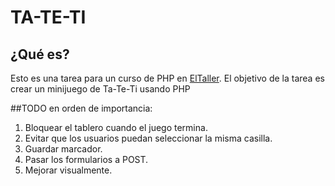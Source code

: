 # TA-TE-TI

## ¿Qué es?
Esto es una tarea para un curso de PHP en [ElTaller](https://www.eltaller.edu.uy/).
El objetivo de la tarea es crear un minijuego de Ta-Te-Ti usando PHP

##TODO en orden de importancia:
1. Bloquear el tablero cuando el juego termina.
2. Evitar que los usuarios puedan seleccionar la misma casilla.
3. Guardar marcador.
4. Pasar los formularios a POST.
5. Mejorar visualmente.
